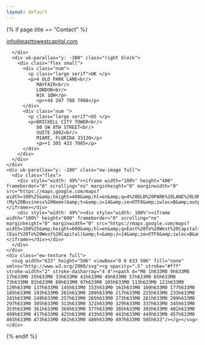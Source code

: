 ```yaml
---
layout: default
---
```


{% if page.title == "Contact" %}
<section class="ew-how">
  <div class="wrapper extra">
    <div class="text-wrapper">
      <p class="large serif">
        <a href="mailto:info@easttowestcapital.com">info@easttowestcapital.com</a>
      </p>
    </div>
  </div>
</section>
<section class="ew-where-we-work">
  <div class="wrapper">
    <div class="flex flip">
      <div class="left">

      </div>
      <div uk-parallax="y: -300" class="right block">
        <div class="flex small">
          <div class="num">
            <p class="large serif">UK </p>
            <p>4 OLD PARK LANE<br/>
               MAYFAIR<br/>
               LONDON<br/>
               W1K 1QW</p>
               <p>+44 207 788 7988</p>
          </div>
          <div class="num ">
            <p class="large serif">US </p>
            <p>BRICKELL CITY TOWER<br/>
               80 SW 8TH STREET<br/>
               SUITE 2002<br/>
               MIAMI, FLORIDA 33130</p>
               <p>+1 305 423 7085</p>
          </div>
        </div>
      </div>
    </div>
    <div uk-parallax="y: -200" class="ew-image full">
      <div class="flex">
        <div style="width: 49%"><iframe width="100%" height="400" frameborder="0" scrolling="no" marginheight="0" marginwidth="0" src="https://maps.google.com/maps?width=100%25&amp;height=400&amp;hl=en&amp;q=4%20OLD%20PARK%20LANE%20LONDON%20W1K%201QW+(My%20Business%20Name)&amp;t=&amp;z=14&amp;ie=UTF8&amp;iwloc=B&amp;output=embed"></iframe></div>
        <div style="width: 49%"><div style="width: 100%"><iframe width="100%" height="600" frameborder="0" scrolling="no" marginheight="0" marginwidth="0" src="https://maps.google.com/maps?width=100%25&amp;height=600&amp;hl=en&amp;q=East%20To%20West%20Capital+(East%20To%20West%20Capital)&amp;t=&amp;z=14&amp;ie=UTF8&amp;iwloc=B&amp;output=embed"></iframe></div></div>
      </div>
    </div>
    <div class="ew-texture full">
      <svg width="633" height="506" viewBox="0 0 633 506" fill="none" xmlns="http://www.w3.org/2000/svg"><g opacity=".5" stroke="#fff" stroke-width="2" stroke-dasharray="4 4"><path d="M0 1h633M0 9h633M0 17h633M0 25h633M0 33h633M0 41h633M0 49h633M0 57h633M0 65h633M0 73h633M0 81h633M0 89h633M0 97h633M0 105h633M0 113h633M0 121h633M0 129h633M0 137h633M0 145h633M0 153h633M0 161h633M0 169h633M0 177h633M0 185h633M0 193h633M0 201h633M0 209h633M0 217h633M0 225h633M0 233h633M0 241h633M0 249h633M0 257h633M0 265h633M0 273h633M0 281h633M0 289h633M0 297h633M0 305h633M0 313h633M0 321h633M0 329h633M0 337h633M0 345h633M0 353h633M0 361h633M0 369h633M0 377h633M0 385h633M0 393h633M0 401h633M0 409h633M0 417h633M0 425h633M0 433h633M0 441h633M0 449h633M0 457h633M0 465h633M0 473h633M0 481h633M0 489h633M0 497h633M0 505h633"/></g></svg>
    </div>
  </div>
</section>
<!-- <section class="ew-where-we-work">
  <div class="wrapper">
    <div class="flex">
      <div class="left">

      </div>
      <div uk-parallax="y: -300" class="right block">
        <div class="flex small">
          <div class="num full">
            <p class="large serif">US </p>
          </div>
        </div>
      </div>
    </div>
    <div uk-parallax="y: -200" class="ew-image full">
      <div style="width: 100%"><iframe width="100%" height="400" frameborder="0" scrolling="no" marginheight="0" marginwidth="0" src="https://maps.google.com/maps?width=100%25&amp;height=400&amp;hl=en&amp;q=BRICKELL%20CITY%20TOWER%2080%20SW%208TH%20STREET%20SUITE%202002%20MIAMI,%20FLORIDA%2033130+(My%20Business%20Name)&amp;t=&amp;z=14&amp;ie=UTF8&amp;iwloc=B&amp;output=embed"></iframe></div>
    </div>
    <div class="ew-texture full">
      <svg width="633" height="506" viewBox="0 0 633 506" fill="none" xmlns="http://www.w3.org/2000/svg"><g opacity=".5" stroke="#fff" stroke-width="2" stroke-dasharray="4 4"><path d="M0 1h633M0 9h633M0 17h633M0 25h633M0 33h633M0 41h633M0 49h633M0 57h633M0 65h633M0 73h633M0 81h633M0 89h633M0 97h633M0 105h633M0 113h633M0 121h633M0 129h633M0 137h633M0 145h633M0 153h633M0 161h633M0 169h633M0 177h633M0 185h633M0 193h633M0 201h633M0 209h633M0 217h633M0 225h633M0 233h633M0 241h633M0 249h633M0 257h633M0 265h633M0 273h633M0 281h633M0 289h633M0 297h633M0 305h633M0 313h633M0 321h633M0 329h633M0 337h633M0 345h633M0 353h633M0 361h633M0 369h633M0 377h633M0 385h633M0 393h633M0 401h633M0 409h633M0 417h633M0 425h633M0 433h633M0 441h633M0 449h633M0 457h633M0 465h633M0 473h633M0 481h633M0 489h633M0 497h633M0 505h633"/></g></svg>
    </div>
  </div>
</section> -->
{% endif %}
